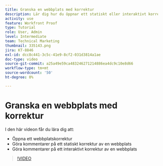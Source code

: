 ```yaml
---
title: Granska en webbplats med korrektur
description: Lär dig hur du öppnar ett statiskt eller interaktivt korrektur av en webbplats i  [!DNL  Workfront]  och gör kommentarer.
activity: use
feature: Workfront Proof
type: Tutorial
role: User, Admin
level: Intermediate
team: Technical Marketing
thumbnail: 335143.png
jira: KT-8846
exl-id: dcc8c441-3c5c-41e9-8cf2-031d3814a1ae
doc-type: video
source-git-commit: a25a49e59ca483246271214886ea4dc9c10e8d66
workflow-type: tm+mt
source-wordcount: '50'
ht-degree: 0%

---
```


# Granska en webbplats med korrektur

I den här videon får du lära dig att:

* Öppna ett webbplatskorrektur
* Göra kommentarer på ett statiskt korrektur av en webbplats
* Göra kommentarer på ett interaktivt korrektur av en webbplats

>[!VIDEO](https://video.tv.adobe.com/v/335143/?quality=12&learn=on)

<!--
## Learn more
* Review an interactive proof
* Review a static proof
-->
